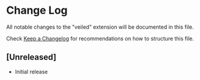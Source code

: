 # Change Log

All notable changes to the "veiled" extension will be documented in this file.

Check [Keep a Changelog](http://keepachangelog.com/) for recommendations on how to structure this file.

## [Unreleased]

- Initial release
